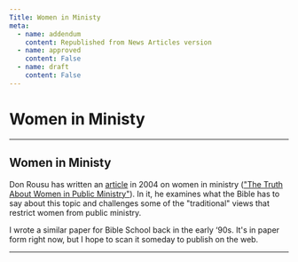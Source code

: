 ```yaml
---
Title: Women in Ministy
meta:
  - name: addendum
    content: Republished from News Articles version
  - name: approved
    content: False
  - name: draft
    content: False
---
```

# Women in Ministy

---
## Women in Ministy


Don Rousu has written an [article](http://www.christianity.ca/NetCommunity/Page.aspx?pid=3645) in 2004 on women in ministry (["The Truth About Women in Public Ministry"](http://www.christianity.ca/NetCommunity/Page.aspx?pid=3645)). In it, he examines what the Bible has to say about this topic and challenges some of the "traditional" views that restrict women from public ministry.



I wrote a similar paper for Bible School back in the early ‘90s. It's in paper form right now, but I hope to scan it someday to publish on the web.





---
